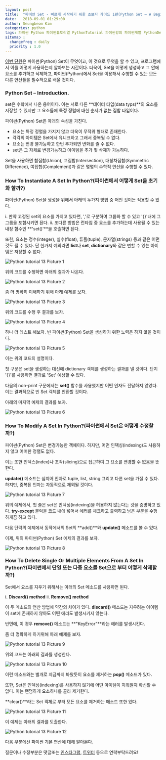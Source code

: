 ```yaml
---
layout: post
title:  "파이썬 Set - 빠르게 시작하기 위한 초보자 가이드 1편(Python Set – A Beginners Guide To Get Started Quickly 1)"
date:   2018-09-01 01:29:00
author: Seungbeom Kim
categories: python
tags: 파이썬 Python 파이썬튜토리얼 PythonTutorial 파이썬강의 파이썬개발 PythonDevelopment 파이썬이란 파이썬Set PythonSet Set 파이썬데이터타입 PythonDataType
sitemap :
  changefreq : daily
  priority : 1.0
---
```


[이번 단원](https://www.techbeamers.com/python-set/)은 파이썬(Python) Set이 무엇이고, 이 것으로 무엇을 할 수 있고, 프로그램에서 이를 어떻게 사용하는지 알아보는 시간이다. 더욱이, Set을 어떻게 생성하고 그 안에 요소를 추가하고 삭제하고, 파이썬(Python)에서 Set을 이용해서 수행할 수 있는 모든 다른 연산들을 필수적으로 배울 것이다.

### Python Set – Introduction.
set은 수학에서 나온 용어이다. 이는 서로 다른 **데이터 타입(data typs)**의 요소를 저장할 수 있지만 그 요소들에 특정 정렬에 대한 순서가 없는 집합 타입이다.

파이썬(Python) Set은 아래의 속성을 가진다.

- 요소는 특정 정렬을 가지지 않고 더욱이 무작위 형태로 존재한다.
- 각각의 아이템은 Set에서 유니크하고 그래서 중복될 수 없다.
- 요소는 변경 불가능하고 한번 추가되면 변화를 줄 수 없다.
- set은 그 자체로 변경가능하고 아이템을 추가 및 삭제가 가능하다.

Set을 사용하면 합집합(Union), 교집합(Intersection), 대칭차집합(Symmetric Difference), 여집합(Complement)과 같은 몇몇의 수학적 연산을 수행할 수 있다.

### How To Instantiate A Set In Python?(파이썬에서 어떻게 Set을 초기화 할까?)

파이썬(Python) Set을 생성을 위해서 아래의 두가지 방법 중 어떤 것이든 적용할 수 있다.

i. 만약 고정된 set의 요소를 가지고 있다면, ','로 구분하여 그룹화 할 수 있고 '{}'내에 그 그룹을 포함시키면 된다.
ii. 또다른 방법은 런타임 중 요소를 추가하는데 사용될 수 있는 내장 함수인 **'set()'**을 호출하면 된다.

또한, 요소는 정수(integer), 실수(float), 튜플(tuple), 문자열(strings) 등과 같은 어떤 것도 될 수 있다. 단 한가지 예외라면 **list**나 **set**, **dictionary**와 같은 변할 수 있는 아이템은 저장할 수 없다.

<img src="{{ site.baseurl }}/assets/python/python_tutorial_13_1.png" title="Python tutorial 13 Picture 1" class="post-image">

위의 코드를 수행하면 아래의 결과가 나온다.

<img src="{{ site.baseurl }}/assets/python/python_tutorial_13_2.png" title="Python tutorial 13 Picture 2" class="post-image">

좀 더 명확히 이해하기 위해 아래 예제를 보자.

<img src="{{ site.baseurl }}/assets/python/python_tutorial_13_3.png" title="Python tutorial 13 Picture 3" class="post-image">

위의 코드를 수행 후 결과를 보자.

<img src="{{ site.baseurl }}/assets/python/python_tutorial_13_4.png" title="Python tutorial 13 Picture 4" class="post-image">

하나 더 테스트 해보자. 빈 파이썬(Python) Set을 생성하기 위한 노력은 하지 않을 것이다.

<img src="{{ site.baseurl }}/assets/python/python_tutorial_13_5.png" title="Python tutorial 13 Picture 5" class="post-image">

이는 위의 코드의 설명이다.

첫 구문은 set을 생성하는 대신에 dictionary 객체를 생성하는 결과를 낼 것이다. 단지 '{}'를 사용하면 결과로 'Set' 예상할 수 없다.

다음의 non-print 구문에서는 **set()** 함수를 사용했지만 어떤 인자도 전달하지 않았다. 이는 결과적으로 빈 Set 객체를 반환할 것이다.

아래의 마지막 예제의 결과를 보자.

<img src="{{ site.baseurl }}/assets/python/python_tutorial_13_6.png" title="Python tutorial 13 Picture 6" class="post-image">

### How To Modify A Set In Python?(파이썬에서 Set은 어떻게 수정할까?)

파이썬(Python) Set은 변경가능한 객체이다. 하지만, 어떤 인덱싱(indexing)도 사용하지 않고 어떠한 정렬도 없다.

이는 또한 인덱스(index)나 조각(slicing)으로 접근하여 그 요소를 변경할 수 없음을 뜻한다.

**update()** 메소드는 심지어 인자로 tuple, list, string 그리고 다른 set을 가질 수 있다. 하지만, 중복된 인자는 자동적으로 제외될 것이다.

<img src="{{ site.baseurl }}/assets/python/python_tutorial_13_7.png" title="Python tutorial 13 Picture 7" class="post-image">

위의 예제에서, 첫 줄은 set은 인덱싱(indexing)을 허용하지 않는다는 것을 증명하고 있다. **try-except** 블럭을 코드 내에 넣어서 에러를 체크하고 출력하고 남은 부분을 수행하게끔 하고 있다.

다음 단락의 예제에서 동작에서의 Set의 **add()**와 **update()** 메소드를 볼 수 있다.

이제, 위의 파이썬(Python) Set 예제의 결과를 보자.

<img src="{{ site.baseurl }}/assets/python/python_tutorial_13_8.png" title="Python tutorial 13 Picture 8" class="post-image">

### How To Delete Single Or Multiple Elements From A Set In Python?(파이썬에서 단일 또는 다중 요소를 Set으로 부터 어떻게 삭제할까?)

Set에서 요소를 지우기 위해서는 아래의 Set 메소드를 사용하면 된다.

i. **Discard() method**
ii. **Remove() method**

이 두 메소드의 연산 방법에 약간의 차이가 있다. **discard()** 메소드는 지우려는 아이템이 set에 존재하지 않아도 어떤 에러도 발생시키지 않는다.

반면에, 이 경우 **remove()** 메소드는 **"KeyError"**라는 에러를 발생시킨다.

좀 더 명확하게 하기위해 아래 예제를 보자.

<img src="{{ site.baseurl }}/assets/python/python_tutorial_13_9.png" title="Python tutorial 13 Picture 9" class="post-image">

위의 코드는 아래의 결과를 생성한다.

<img src="{{ site.baseurl }}/assets/python/python_tutorial_13_10.png" title="Python tutorial 13 Picture 10" class="post-image">

이런 메소드와는 별개로 지금까지 봐왔듯이 요소를 제거하는 **pop()** 메소드가 있다.

또한, Set은 인덱싱(indexing)를 사용하지 않기에 어떤 아이템이 지워질지 확신할 수 없다. 이는 랜덤하게 요소하나를 골라 제거한다.

**clear()**라는 Set 객체로 부터 모든 요소를 제거하는 메소드 또한 있다.

<img src="{{ site.baseurl }}/assets/python/python_tutorial_13_11.png" title="Python tutorial 13 Picture 11" class="post-image">

이 예제는 아래의 결과를 도출한다.

<img src="{{ site.baseurl }}/assets/python/python_tutorial_13_12.png" title="Python tutorial 13 Picture 12" class="post-image">

다음 부분에선 파이썬 기본 연산에 대해 알아본다.

질문이나 수정부분은 댓글또는 [인스타그램](https://www.instagram.com/monseungmon/), [트위터](https://twitter.com/kim_seungbeom) 등으로 연락부탁드려요!
